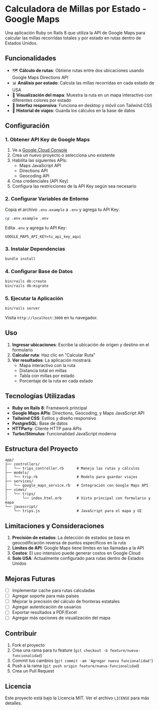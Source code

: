 # Calculadora de Millas por Estado - Google Maps

Una aplicación Ruby on Rails 8 que utiliza la API de Google Maps para calcular las millas recorridas totales y por estado en rutas dentro de Estados Unidos.

## Funcionalidades

- 🗺️ **Cálculo de rutas**: Obtiene rutas entre dos ubicaciones usando Google Maps Directions API
- 📊 **Análisis por estado**: Calcula las millas recorridas en cada estado de USA
- 🎨 **Visualización del mapa**: Muestra la ruta en un mapa interactivo con diferentes colores por estado
- 📱 **Interfaz responsiva**: Funciona en desktop y móvil con Tailwind CSS
- 💾 **Historial de viajes**: Guarda los cálculos en la base de datos

## Configuración

### 1. Obtener API Key de Google Maps

1. Ve a [Google Cloud Console](https://console.cloud.google.com/)
2. Crea un nuevo proyecto o selecciona uno existente
3. Habilita las siguientes APIs:
   - Maps JavaScript API
   - Directions API
   - Geocoding API
4. Crea credenciales (API Key)
5. Configura las restricciones de la API Key según sea necesario

### 2. Configurar Variables de Entorno

Copia el archivo `.env.example` a `.env` y agrega tu API Key:

```bash
cp .env.example .env
```

Edita `.env` y agrega tu API Key:
```
GOOGLE_MAPS_API_KEY=tu_api_key_aqui
```

### 3. Instalar Dependencias

```bash
bundle install
```

### 4. Configurar Base de Datos

```bash
bin/rails db:create
bin/rails db:migrate
```

### 5. Ejecutar la Aplicación

```bash
bin/rails server
```

Visita `http://localhost:3000` en tu navegador.

## Uso

1. **Ingresar ubicaciones**: Escribe la ubicación de origen y destino en el formulario
2. **Calcular ruta**: Haz clic en "Calcular Ruta"
3. **Ver resultados**: La aplicación mostrará:
   - Mapa interactivo con la ruta
   - Distancia total en millas
   - Tabla con millas por estado
   - Porcentaje de la ruta en cada estado

## Tecnologías Utilizadas

- **Ruby on Rails 8**: Framework principal
- **Google Maps APIs**: Directions, Geocoding, y Maps JavaScript API
- **Tailwind CSS**: Estilos y diseño responsivo
- **PostgreSQL**: Base de datos
- **HTTParty**: Cliente HTTP para APIs
- **Turbo/Stimulus**: Funcionalidad JavaScript moderna

## Estructura del Proyecto

```
app/
├── controllers/
│   └── trips_controller.rb      # Maneja las rutas y cálculos
├── models/
│   └── trip.rb                  # Modelo para guardar viajes
├── services/
│   └── google_maps_service.rb   # Integración con Google Maps API
├── views/
│   └── trips/
│       └── index.html.erb       # Vista principal con formulario y mapa
└── javascript/
    └── trips.js                 # JavaScript para el mapa y UI
```

## Limitaciones y Consideraciones

1. **Precisión de estados**: La detección de estados se basa en geocodificación reversa de puntos específicos en la ruta
2. **Límites de API**: Google Maps tiene límites en las llamadas a la API
3. **Costos**: El uso intensivo puede generar costos en Google Cloud
4. **Solo USA**: Actualmente configurado para rutas dentro de Estados Unidos

## Mejoras Futuras

- [ ] Implementar cache para rutas calculadas
- [ ] Agregar soporte para más países
- [ ] Mejorar la precisión del cálculo de fronteras estatales
- [ ] Agregar autenticación de usuarios
- [ ] Exportar resultados a PDF/Excel
- [ ] Agregar más opciones de visualización del mapa

## Contribuir

1. Fork el proyecto
2. Crea una rama para tu feature (`git checkout -b feature/nueva-funcionalidad`)
3. Commit tus cambios (`git commit -am 'Agregar nueva funcionalidad'`)
4. Push a la rama (`git push origin feature/nueva-funcionalidad`)
5. Crea un Pull Request

## Licencia

Este proyecto está bajo la Licencia MIT. Ver el archivo `LICENSE` para más detalles.
